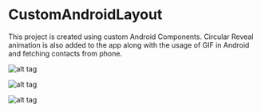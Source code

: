 # CustomAndroidLayout
This project is created using custom Android Components. Circular Reveal animation is also added to the app along with the usage of GIF in Android and fetching contacts from phone.

![alt tag](https://github.com/mayankagg9722/CustomAndroidLayout/blob/master/customandroid.gif)

![alt tag](https://github.com/mayankagg9722/CustomAndroidLayout/blob/master/layout1.png)

![alt tag](https://github.com/mayankagg9722/CustomAndroidLayout/blob/master/layout2.png)
